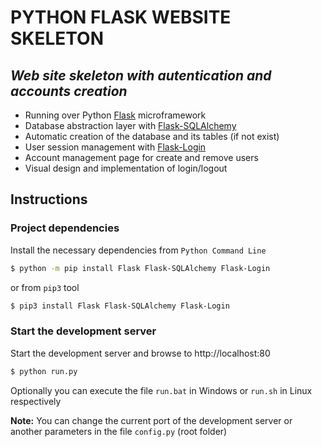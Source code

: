 # PYTHON FLASK WEBSITE SKELETON
## *Web site skeleton with autentication and accounts creation*

 * Running over Python [Flask](http://github.com) microframework
 * Database abstraction layer with [Flask-SQLAlchemy](http://github.com)
 * Automatic creation of the database and its tables (if not exist)
 * User session management with [Flask-Login](http://github.com)
 * Account management page for create and remove users
 * Visual design and implementation of login/logout 

## Instructions

### Project dependencies
Install the necessary dependencies from `Python Command Line` 

```bash
$ python -m pip install Flask Flask-SQLAlchemy Flask-Login
```

or from `pip3` tool
```bash
$ pip3 install Flask Flask-SQLAlchemy Flask-Login
```

### Start the development server
Start the development server and browse to http://localhost:80

```bash
$ python run.py
```

Optionally you can execute the file `run.bat` in Windows or `run.sh` in Linux respectively

**Note:** You can change the current port of the development server or another parameters in the file `config.py` (root folder)
